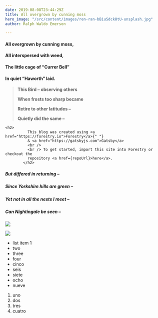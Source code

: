 ```yaml
---
date: 2019-08-08T23:44:29Z
title: All overgrown by cunning moss
hero_image: "/src/content/images/ren-ran-bBiuSdck8tU-unsplash.jpg"
author: Ralph Waldo Emerson

---
```

#### All overgrown by cunning moss,

####  All interspersed with weed,

####  The little cage of “Currer Bell”

####  In quiet “Haworth” laid.

> 
>
>  **This Bird – observing others**
>
>  **When frosts too sharp became**
>
>  **Retire to other latitudes –**
>
>  **Quietly did the same –**

    <h2>
              This blog was created using <a href="https://forestry.io">Forestry</a>{" "}
              & <a href="https://gatsbyjs.com">Gatsby</a>
              <br />
              <br /> To get started, import this site into Forestry or checkout the
              repository <a href={repoUrl}>here</a>.
            </h2>

#####  But differed in returning –

#####  Since Yorkshire hills are green –

#####  Yet not in all the nests I meet –

#####  Can Nightingale be seen –

![](/src/content/images/sharon-mccutcheon-Th_WZMUPnO4-unsplash.jpg)

![](/src/content/images/scott-webb-qauaqihMwpc-unsplash.jpg)

* list item 1
* two
* three
* four
* cinco
* seis
* siete
* ocho
* nueve

1. uno
2. dos
3. tres
4. cuatro